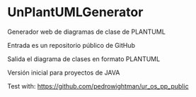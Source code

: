 # UnPlantUMLGenerator

Generador web de diagramas de clase de PLANTUML   

Entrada es un repositorio público de GitHub

Salida el diagrama de clases en formato PLANTUML

Versión inicial para proyectos de JAVA

Test with: https://github.com/pedrowightman/ur_os_pp_public
